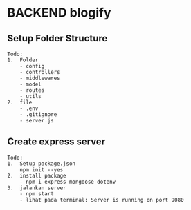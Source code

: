 # BACKEND blogify

## Setup Folder Structure

    Todo:
    1.  Folder
        - config
        - controllers
        - middlewares
        - model
        - routes
        - utils
    2.  file
        - .env
        - .gitignore
        - server.js

## Create express server

    Todo:
    1.  Setup package.json
        npm init --yes
    2.  install package
        - npm i express mongoose dotenv
    3.  jalankan server
        - npm start
        - lihat pada terminal: Server is running on port 9080
